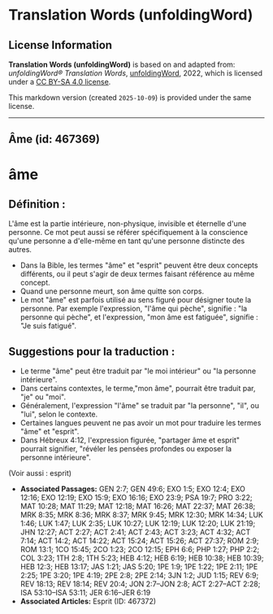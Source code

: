 # Translation Words (unfoldingWord)

## License Information

**Translation Words (unfoldingWord)** is based on and adapted from: _unfoldingWord® Translation Words_, [unfoldingWord](https://unfoldingword.org/utw), 2022, which is licensed under a [CC BY-SA 4.0 license](https://creativecommons.org/licenses/by-sa/4.0/legalcode.en).

This markdown version (created `2025-10-09`) is provided under the same license.



--------------------------------

## Âme (id: 467369)

âme
===

Définition :
------------

L'âme est la partie intérieure, non\-physique, invisible et éternelle d'une personne. Ce mot peut aussi se référer spécifiquement à la conscience qu'une personne a d'elle\-même en tant qu'une personne distincte des autres.

* Dans la Bible, les termes "âme" et "esprit" peuvent être deux concepts différents, ou il peut s'agir de deux termes faisant référence au même concept.
* Quand une personne meurt, son âme quitte son corps.
* Le mot "âme" est parfois utilisé au sens figuré pour désigner toute la personne. Par exemple l'expression, "l'âme qui pèche", signifie : "la personne qui pèche", et l'expression, "mon âme est fatiguée", signifie : "Je suis fatigué".

Suggestions pour la traduction :
--------------------------------

* Le terme "âme" peut être traduit par "le moi intérieur" ou "la personne intérieure".
* Dans certains contextes, le terme,"mon âme", pourrait être traduit par, "je" ou "moi".
* Généralement, l'expression "l'âme" se traduit par "la personne", "il", ou "lui", selon le contexte.
* Certaines langues peuvent ne pas avoir un mot pour traduire les termes "âme" et "esprit".
* Dans Hébreux 4:12, l'expression figurée, "partager âme et esprit" pourrait signifier, "révéler les pensées profondes ou exposer la personne intérieure".

(Voir aussi : esprit)

* **Associated Passages:** GEN 2:7; GEN 49:6; EXO 1:5; EXO 12:4; EXO 12:16; EXO 12:19; EXO 15:9; EXO 16:16; EXO 23:9; PSA 19:7; PRO 3:22; MAT 10:28; MAT 11:29; MAT 12:18; MAT 16:26; MAT 22:37; MAT 26:38; MRK 8:35; MRK 8:36; MRK 8:37; MRK 9:45; MRK 12:30; MRK 14:34; LUK 1:46; LUK 1:47; LUK 2:35; LUK 10:27; LUK 12:19; LUK 12:20; LUK 21:19; JHN 12:27; ACT 2:27; ACT 2:41; ACT 2:43; ACT 3:23; ACT 4:32; ACT 7:14; ACT 14:2; ACT 14:22; ACT 15:24; ACT 15:26; ACT 27:37; ROM 2:9; ROM 13:1; 1CO 15:45; 2CO 1:23; 2CO 12:15; EPH 6:6; PHP 1:27; PHP 2:2; COL 3:23; 1TH 2:8; 1TH 5:23; HEB 4:12; HEB 6:19; HEB 10:38; HEB 10:39; HEB 12:3; HEB 13:17; JAS 1:21; JAS 5:20; 1PE 1:9; 1PE 1:22; 1PE 2:11; 1PE 2:25; 1PE 3:20; 1PE 4:19; 2PE 2:8; 2PE 2:14; 3JN 1:2; JUD 1:15; REV 6:9; REV 18:13; REV 18:14; REV 20:4; JON 2:7–JON 2:8; ACT 2:27–ACT 2:28; ISA 53:10–ISA 53:11; JER 6:16–JER 6:19
* **Associated Articles:** Esprit (ID: 467372)

